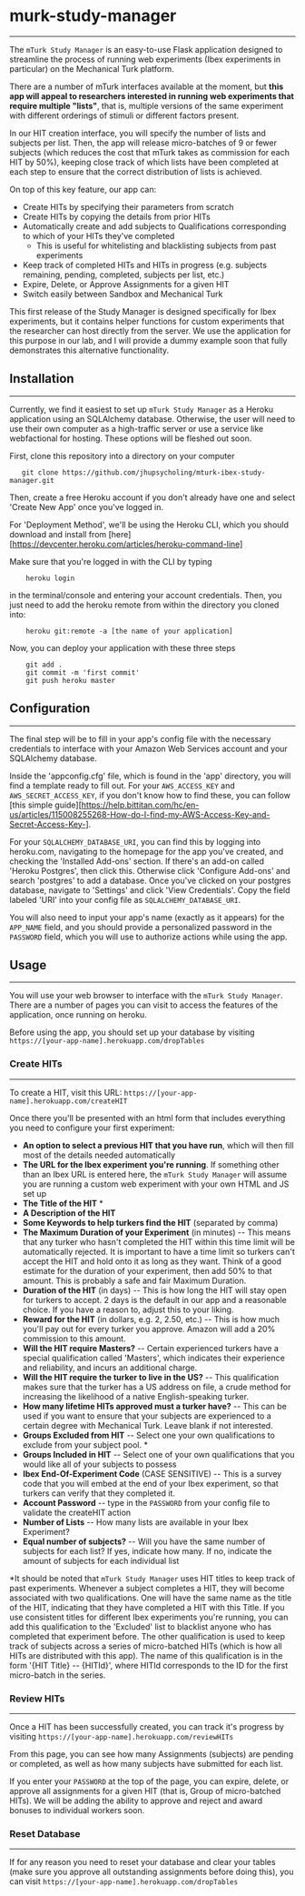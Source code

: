 # murk-study-manager
------------

The `mTurk Study Manager` is an easy-to-use Flask application designed to streamline the process of running web experiments (Ibex experiments in particular) on the Mechanical Turk platform.

There are a number of mTurk interfaces available at the moment, but **this app will appeal to researchers interested in running web experiments that require multiple "lists"**, that is, multiple versions of the same experiment with different orderings of stimuli or different factors present.

In our HIT creation interface, you will specify the number of lists and subjects per list. Then, the app will release micro-batches of 9 or fewer subjects (which reduces the cost that mTurk takes as commission for each HIT by 50%), keeping close track of which lists have been completed at each step to ensure that the correct distribution of lists is achieved.

On top of this key feature, our app can:
  - Create HITs by specifying their parameters from scratch
  - Create HITs by copying the details from prior HITs
  - Automatically create and add subjects to Qualifications corresponding to which of your HITs they've completed
    - This is useful for whitelisting and blacklisting subjects from past experiments
  - Keep track of completed HITs and HITs in progress (e.g. subjects remaining, pending, completed, subjects per list, etc.)
  - Expire, Delete, or Approve Assignments for a given HIT
  - Switch easily between Sandbox and Mechanical Turk
  
This first release of the Study Manager is designed specifically for Ibex experiments, but it contains helper functions for custom experiments that the researcher can host directly from the server. We use the application for this purpose in our lab, and I will provide a dummy example soon that fully demonstrates this alternative functionality.
 
## Installation
------------
Currently, we find it easiest to set up `mTurk Study Manager` as a Heroku application using an SQLAlchemy database. Otherwise, the user will need to use their own computer as a high-traffic server or use a service like webfactional for hosting. These options will be fleshed out soon.

First, clone this repository into a directory on your computer
      
       git clone https://github.com/jhupsycholing/mturk-ibex-study-manager.git
       
Then, create a free Heroku account if you don't already have one and select 'Create New App' once you've logged in.

For 'Deployment Method', we'll be using the Heroku CLI, which you should download and install from [here][https://devcenter.heroku.com/articles/heroku-command-line]

Make sure that you're logged in with the CLI by typing

        heroku login
        
in the terminal/console and entering your account credentials. Then, you just need to add the heroku remote from within the directory you cloned into:

        heroku git:remote -a [the name of your application]
        
Now, you can deploy your application with these three steps

        git add .
        git commit -m 'first commit'
        git push heroku master
        

        
## Configuration
------------
        
The final step will be to fill in your app's config file with the necessary credentials to interface with your Amazon Web Services account and your SQLAlchemy database.

Inside the 'appconfig.cfg' file, which is found in the 'app' directory, you will find a template ready to fill out. For your `AWS_ACCESS_KEY` and `AWS_SECRET_ACCESS_KEY`, if you don't know how to find these, you can follow [this simple guide][https://help.bittitan.com/hc/en-us/articles/115008255268-How-do-I-find-my-AWS-Access-Key-and-Secret-Access-Key-]. 

For your `SQLALCHEMY_DATABASE_URI`, you can find this by logging into heroku.com, navigating to the homepage for the app you've created, and checking the 'Installed Add-ons' section. If there's an add-on called 'Heroku Postgres', then click this. Otherwise click 'Configure Add-ons' and search 'postgres' to add a database. Once you've clicked on your postgres database, navigate to 'Settings' and click 'View Credentials'. Copy the field labeled 'URI' into your config file as `SQLALCHEMY_DATABASE_URI`.

You will also need to input your app's name (exactly as it appears) for the `APP_NAME` field, and you should provide a personalized password in the `PASSWORD` field, which you will use to authorize actions while using the app.

## Usage
------------

You will use your web browser to interface with the `mTurk Study Manager`. There are a number of pages you can visit to access the features of the application, once running on heroku.

Before using the app, you should set up your database by visiting `https://[your-app-name].herokuapp.com/dropTables`

### Create HITs
------------

To create a HIT, visit this URL: `https://[your-app-name].herokuapp.com/createHIT`

Once there you'll be presented with an html form that includes everything you need to configure your first experiment:
  - **An option to select a previous HIT that you have run**, which will then fill most of the details needed automatically
  - **The URL for the Ibex experiment you're running**. If something other than an Ibex URL is entered here, the `mTurk Study Manager` will assume you are running a custom web experiment with your own HTML and JS set up
  - **The Title of the HIT** *
  - **A Description of the HIT**
  - **Some Keywords to help turkers find the HIT** (separated by comma)
  - **The Maximum Duration of your Experiment** (in minutes) -- This means that any turker who hasn't completed the HIT within this time limit will be automatically rejected. It is important to have a time limit so turkers can't accept the HIT and hold onto it as long as they want. Think of a good estimate for the duration of your experiment, then add 50% to that amount. This is probably a safe and fair Maximum Duration.
  - **Duration of the HIT** (in days) -- This is how long the HIT will stay open for turkers to accept. 2 days is the default in our app and a reasonable choice. If you have a reason to, adjust this to your liking.
  - **Reward for the HIT** (in dollars, e.g. 2, 2.50, etc.) -- This is how much you'll pay out for every turker you approve. Amazon will add a 20% commission to this amount. 
  - **Will the HIT require Masters?** -- Certain experienced turkers have a special qualification called 'Masters', which indicates their experience and reliability, and incurs an additional charge. 
  - **Will the HIT require the turker to live in the US?** -- This qualification makes sure that the turker has a US address on file, a crude method for increasing the likelihood of a native English-speaking turker.
  - **How many lifetime HITs approved must a turker have?** -- This can be used if you want to ensure that your subjects are experienced to a certain degree with Mechanical Turk. Leave blank if not interested.
  - **Groups Excluded from HIT** -- Select one your own qualifications to exclude from your subject pool. *
  - **Groups Included in HIT** -- Select one of your own qualifications that you would like all of your subjects to possess
  - **Ibex End-Of-Experiment Code** (CASE SENSITIVE) -- This is a survey code that you will embed at the end of your Ibex experiment, so that turkers can verify that they completed it.
  - **Account Password** -- type in the `PASSWORD` from your config file to validate the createHIT action
  - **Number of Lists** -- How many lists are available in your Ibex Experiment?
  - **Equal number of subjects?** -- Will you have the same number of subjects for each list? If yes, indicate how many. If no, indicate the amount of subjects for each individual list
  
  
*It should be noted that `mTurk Study Manager` uses HIT titles to keep track of past experiments. Whenever a subject completes a HIT, they will become associated with two qualifications. One will have the same name as the title of the HIT, indicating that they have completed a HIT with this Title. If you use consistent titles for different Ibex experiments you're running, you can add this qualification to the 'Excluded' list to blacklist anyone who has completed that experiment before. The other qualification is used to keep track of subjects across a series of micro-batched HITs (which is how all HITs are distributed with this app). The name of this qualification is in the form '{HIT Title} -- {HITId}', where HITId corresponds to the ID for the first micro-batch in the series.

  
### Review HITs
------------

Once a HIT has been successfully created, you can track it's progress by visiting `https://[your-app-name].herokuapp.com/reviewHITs`

From this page, you can see how many Assignments (subjects) are pending or completed, as well as how many subjects have submitted for each list.

If you enter your `PASSWORD` at the top of the page, you can expire, delete, or approve all assignments for a given HIT (that is, Group of micro-batched HITs). We will be adding the ability to approve and reject and award bonuses to individual workers soon.

### Reset Database
------------

If for any reason you need to reset your database and clear your tables (make sure you approve all outstanding assignments before doing this), you can visit `https://[your-app-name].herokuapp.com/dropTables`
  
  
  
  
  



